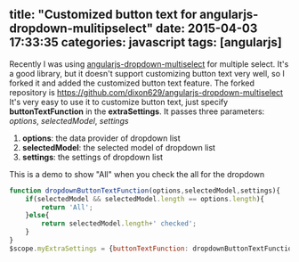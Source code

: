 title: "Customized button text for angularjs-dropdown-mulitipselect"
date: 2015-04-03 17:33:35
categories: javascript
tags: [angularjs]
---
Recently I was using [angularjs-dropdown-multiselect](https://github.com/dotansimha/angularjs-dropdown-multiselect) for multiple select. It's a good library, but it doesn't support customizing button text very well, so I forked it and added the customized button text feature. 
The forked repository is https://github.com/dixon629/angularjs-dropdown-multiselect
It's very easy to use it to customize button text, just specify **buttonTextFunction** in the **extraSettings**.
It passes three parameters: *options*, *selectedModel*, *settings*
1. **options**: the data provider of dropdown list
2. **selectedModel**: the selected model of dropdown list
3. **settings**: the settings of dropdown list

This is a demo to show "All" when you check the all for the dropdown
```javascript
function dropdownButtonTextFunction(options,selectedModel,settings){
    if(selectedModel && selectedModel.length == options.length){
        return 'All';
    }else{
        return selectedModel.length+' checked';
    }
}
$scope.myExtraSettings = {buttonTextFunction: dropdownButtonTextFunction};
```